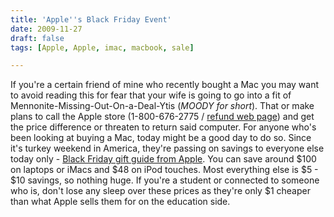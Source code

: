 ```yaml
---
title: 'Apple''s Black Friday Event'
date: 2009-11-27
draft: false
tags: [Apple, Apple, imac, macbook, sale]

---
```


If you're a certain friend of mine who recently bought a Mac you may want to avoid reading this for fear that your wife is going to go into a fit of Mennonite-Missing-Out-On-a-Deal-Ytis (_MOODY for short_). That or make plans to call the Apple store (1-800-676-2775 / [refund web page](http://store.apple.com/ca/help/returns_refund?mco=OTY2Nzk2Mw)) and get the price difference or threaten to return said computer. For anyone who's been looking at buying a Mac, today might be a good day to do so. Since it's turkey weekend in America, they're passing on savings to everyone else today only - [Black Friday gift guide from Apple](http://store.apple.com/ca/browse/campaigns/holiday/giftguide/black_friday). You can save around $100 on laptops or iMacs and $48 on iPod touches. Most everything else is $5 - $10 savings, so nothing huge. If you're a student or connected to someone who is, don't lose any sleep over these prices as they're only $1 cheaper than what Apple sells them for on the education side.